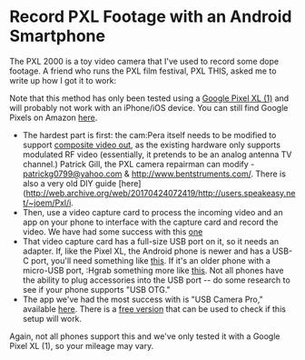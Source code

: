 # Record PXL Footage with an Android Smartphone

The PXL 2000 is a toy video camera that I've used to record some dope footage. A friend who runs the PXL film festival, PXL THIS, asked me to write up how I got it to work:

Note that this method has only been tested using a [Google Pixel XL (1)](https://en.wikipedia.org/wiki/Pixel_(smartphone)) and will probably not work with an iPhone/iOS device. You can still find Google Pixels on Amazon [here](https://www.amazon.com/google-pixel-xl/s?k=google+pixel+xl).

- The hardest part is first: the cam:Pera itself needs to be modified to support [composite video out](https://en.wikipedia.org/wiki/Composite_video), as the existing hardware only supports modulated RF video (essentially, it pretends to be an analog antenna TV channel.) Patrick Gill, the PXL camera repairman can modify - patrickg0799@yahoo.com & http://www.bentstruments.com/. There is also a very old DIY guide [here](http://web.archive.org/web/20170424072419/http://users.speakeasy.net/~joem/Pxl/i.
- Then, use a video capture card to process the incoming video and an app on your phone to interface with the capture card and record the video. We have had some success with this [one](https://www.amazon.com/dp/B0126O0RDC/ref=cm_sw_r_cp_apa_i_3jOeCbW4EMBQ)
- That video capture card has a full-size USB port on it, so it needs an adapter. If, like the Pixel XL, the Android phone is newer and has a USB-C port, you'll need something like [this](https://www.amazon.com/Anker-Adapter-Converts-Technology-Compatible/dp/B01COOQIKU/). If it's an older phone with a micro-USB port, :Hgrab something more like [this](https://www.amazon.com/UGREEN-Adapter-Samsung-Controller-Smartphone/dp/B00LN3LQKQ/). Not all phones have the ability to plug accessories into the USB port -- do some research to see if your phone supports "USB OTG."
- The app we've had the most success with is "USB Camera Pro," available [here](https://play.google.com/store/apps/details?id=com.shenyaocn.android.usbcamerapro). There is a [free version](https://play.google.com/store/apps/details?id=com.shenyaocn.android.usbcamera) that can be used to check if this setup will work. 
 
Again, not all phones support this and we've only tested it with a Google Pixel XL (1), so your mileage may vary.
